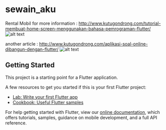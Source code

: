 # sewain_aku

Rental Mobil
for more information : http://www.kutugondrong.com/tutorial-membuat-home-screen-menggunakan-bahasa-pemrograman-flutter/
![alt text](http://www.kutugondrong.com/wp-content/uploads/2020/10/Screen-Shot-2020-10-02-at-4.24.46-pm.png)


another article : http://www.kutugondrong.com/aplikasi-soal-online-dibangun-dengan-flutter/
![alt text](http://www.kutugondrong.com/wp-content/uploads/2020/10/delete-module.gif)
## Getting Started

This project is a starting point for a Flutter application.

A few resources to get you started if this is your first Flutter project:

- [Lab: Write your first Flutter app](https://flutter.dev/docs/get-started/codelab)
- [Cookbook: Useful Flutter samples](https://flutter.dev/docs/cookbook)

For help getting started with Flutter, view our
[online documentation](https://flutter.dev/docs), which offers tutorials,
samples, guidance on mobile development, and a full API reference.
